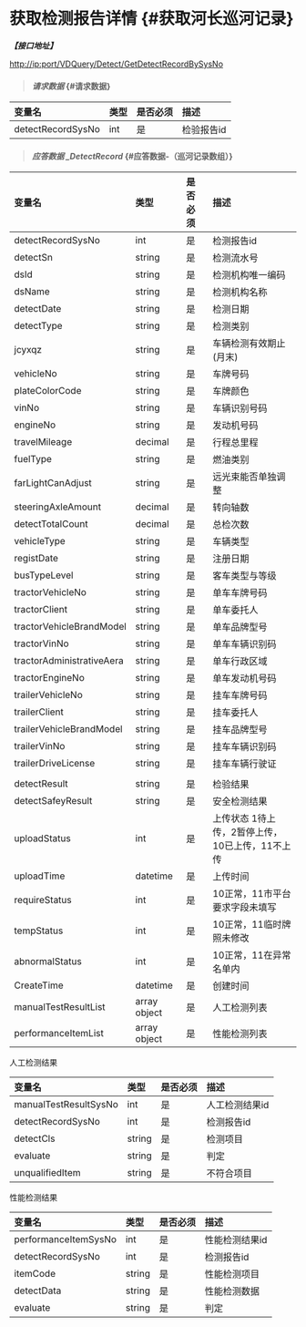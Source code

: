 # 获取检测报告详情 {#获取河长巡河记录}

_**【接口地址】**_

[http://ip:port/VDQuery/Detect/GetDetectRecordBySysNo](http://ip:port/VDQuery/Detect/GetDetectRecordBySysNo)

> #### _请求数据_ {#请求数据}

| 变量名 | 类型 | 是否必须 | 描述 |
| :--- | :--- | :--- | :--- |
| detectRecordSysNo | int | 是 | 检验报告id |

> #### _应答数据 \_DetectRecord_ {#应答数据-（巡河记录数组）}

| 变量名 | 类型 | 是否必须 | 描述 |
| :--- | :--- | :--- | :--- |
| detectRecordSysNo | int | 是 | 检测报告id |
| detectSn | string | 是 | 检测流水号 |
| dsId | string | 是 | 检测机构唯一编码 |
| dsName | string | 是 | 检测机构名称 |
| detectDate | string | 是 | 检测日期 |
| detectType | string | 是 | 检测类别 |
| jcyxqz | string | 是 | 车辆检测有效期止\(月末\) |
| vehicleNo | string | 是 | 车牌号码 |
| plateColorCode | string | 是 | 车牌颜色 |
| vinNo | string | 是 | 车辆识别号码 |
| engineNo | string | 是 | 发动机号码 |
| travelMileage | decimal | 是 | 行程总里程 |
| fuelType | string | 是 | 燃油类别 |
| farLightCanAdjust | string | 是 | 远光束能否单独调整 |
| steeringAxleAmount | decimal | 是 | 转向轴数 |
| detectTotalCount | decimal | 是 | 总检次数 |
| vehicleType | string | 是 | 车辆类型 |
| registDate | string | 是 | 注册日期 |
| busTypeLevel | string | 是 | 客车类型与等级 |
| tractorVehicleNo | string | 是 | 单车车牌号码 |
| tractorClient | string | 是 | 单车委托人 |
| tractorVehicleBrandModel | string | 是 | 单车品牌型号 |
| tractorVinNo | string | 是 | 单车车辆识别码 |
| tractorAdministrativeAera | string | 是 | 单车行政区域 |
| tractorEngineNo | string | 是 | 单车发动机号码 |
| trailerVehicleNo | string | 是 | 挂车车牌号码 |
| trailerClient | string | 是 | 挂车委托人 |
| trailerVehicleBrandModel | string | 是 | 挂车品牌型号 |
| trailerVinNo | string | 是 | 挂车车辆识别码 |
| trailerDriveLicense | string | 是 | 挂车车辆行驶证 |
|  |  |  |  |
| detectResult | string | 是 | 检验结果 |
| detectSafeyResult | string | 是 | 安全检测结果 |
| uploadStatus | int | 是 | 上传状态 1待上传，2暂停上传，10已上传，11不上传 |
| uploadTime | datetime | 是 | 上传时间 |
| requireStatus | int | 是 | 10正常，11市平台要求字段未填写 |
| tempStatus | int | 是 | 10正常，11临时牌照未修改 |
| abnormalStatus | int | 是 | 10正常，11在异常名单内 |
| CreateTime | datetime | 是 | 创建时间 |
| manualTestResultList | array object | 是 | 人工检测列表 |
| performanceItemList | array object | 是 | 性能检测列表 |

人工检测结果

| 变量名 | 类型 | 是否必须 | 描述 |
| :--- | :--- | :--- | :--- |
| manualTestResultSysNo | int | 是 | 人工检测结果id |
| detectRecordSysNo | int | 是 | 检测报告id |
| detectCls | string | 是 | 检测项目 |
| evaluate | string | 是 | 判定 |
| unqualifiedItem | string | 是 | 不符合项目 |

性能检测结果

| 变量名 | 类型 | 是否必须 | 描述 |
| :--- | :--- | :--- | :--- |
| performanceItemSysNo | int | 是 | 性能检测结果id |
| detectRecordSysNo | int | 是 | 检测报告id |
| itemCode | string | 是 | 性能检测项目 |
| detectData | string | 是 | 性能检测数据 |
| evaluate | string | 是 | 判定 |



